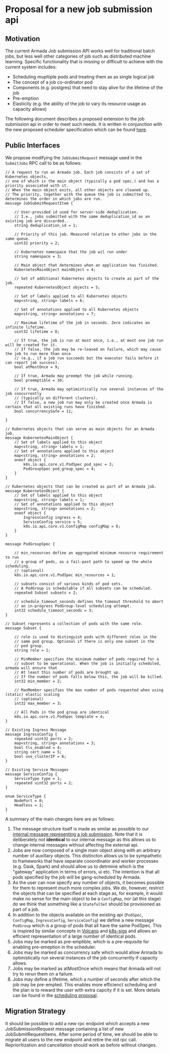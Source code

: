 # Proposal for a new job submission api

## Motivation
The current Armada Job submission API works well for traditional batch jobs, but less well other categories of job such as distributed machine learning.  Specific functionality that is missing or difficult to achieve with the current system includes:
* Scheduling mupltiple pods and treating them as as single logical job
* The concept of a job co-ordinator pod
* Components (e.g. postgres) that need to stay alive for the lifetime of the job
* Pre-emption
* Elasticity (e.g. the ability of the job to vary its resource usage as capacity allows)

The following document describes a proposed extension to the job submission api in order to meet such needs.  It is written in conjunction with the new proposed scheduler specification which can be found [here](https://github.com/G-Research/armada/pull/976/files).

## Public Interfaces

We propose modifying the `JobSubmitRequest` message used in the `SubmitJobs` RPC call to be as follows:
```
// A request to run an Armada job. Each job consists of a set of Kubernetes objects,
// one of which is the main object (typically a pod spec.) and has a priority associated with it.
// When the main object exits, all other objects are cleaned up.
// The priority, together with the queue the job is submitted to, determines the order in which jobs are run.
message JobSubmitRequestItem {

    // User-provided id used for server-side deduplication.
    // I.e., jobs submitted with the same deduplication_id as an existing job are discarded..
    string deduplication_id = 1;

    // Priority of this job. Measured relative to other jobs in the same queue.
    uint32 priority = 2;

    // Kubernetes namespace that the job wil run under
    string namespace = 3;

    // Main object that determines when an application has finished.
    KubernetesMainObject mainObject = 4;

    // Set of additional Kubernetes objects to create as part of the job.
    repeated KubernetesObject objects = 5;

    // Set of labels applied to all Kubernetes objects
    map<string, string> labels = 6;

    // Set of annotations applied to all Kubernetes objects
    map<string, string> annotations = 7;

    // Maximum lifetime of the job in seconds. Zero indicates an infinite lifetime.
    uint32 lifetime = 8;

    // If true, the job is run at most once, i.e., at most one job run will be created for it.
    // If false, the job may be re-leased on failure, which may cause the job to run more than once
    // (e.g., if a job run succeeds but the executor fails before it can report job success).
    bool atMostOnce = 9;

    // If true, Armada may preempt the job while running.
    bool preemptible = 10;

    // If true, Armada may optimistically run several instances of the job concurrently
    // (typically on different clusters).
    // If false, a new job run may only be created once Armada is certain that all existing runs have finished.
    bool concurrencySafe = 11;

}

// Kubernetes objects that can serve as main objects for an Armada job.
message KubernetesMainObject {
    // Set of labels applied to this object
    map<string, string> labels = 1;
    // Set of annotations applied to this object
    map<string, string> annotations = 2;
    oneof object {
        k8s.io.api.core.v1.PodSpec pod_spec = 3;
        PodGroupSpec pod_group_spec = 4;
    }
}

// Kubernetes objects that can be created as part of an Armada job.
message KubernetesObject {
    // Set of labels applied to this object
    map<string, string> labels = 1;
    // Set of annotations applied to this object
    map<string, string> annotations = 2;
    oneof object {
        IngressConfig ingress = 4;
        ServiceConfig service = 5;
        k8s.io.api.core.v1.ConfigMap configMap = 6;
    }
}

message PodGroupSpec {

	// min_resources define an aggregated minimum resource requirement to run
	// a group of pods, as a fail-past path to speed up the whole scheduling.
	// (optional)
	k8s.io.api.core.v1.PodSpec min_resources = 1;

	// subsets consist of various kinds of pod sets.
	// A PodGroup is schedulable if all subsets can be scheduled.
	repeated Subset subsets = 2;

	// schedule_timeout_seconds defines the timeout threshold to abort
	// an in-progress PodGroup-level scheduling attempt.
	int32 schedule_timeout_seconds = 3;
}

// Subset represents a collection of pods with the same role.
message Subset {

	// role is used to distinguish pods with different roles in the
	// same pod group. Optional if there is only one subset in the
	// pod group.
	string role = 1;

	// MinMember specifies the minimum number of pods required for a
	// subset to be operational. When the job is initially scheduled, armada will ensure that 
	// At least this number of pods are brought up.
	// If the number of pods falls below this, the job will be killed.
    int32 min_member = 2;
    
    // ManMember specifies the max number of pods requested when using (static) elastic scaling
    // (optional)
    int32 max_member = 3;
    
    // All Pods in the pod group are identical
    k8s.io.api.core.v1.PodSpec template = 4;
}

// Existing Ingress Message
message IngressConfig {
    repeated uint32 ports = 2;
    map<string, string> annotations = 3;
    bool tls_enabled = 4;
    string cert_name = 5;
    bool use_clusterIP = 6;
}

// Existing Service Messages
message ServiceConfig {
    ServiceType type = 1;
    repeated uint32 ports = 2;
}

enum ServiceType {
    NodePort = 0;
    Headless = 1;
}

```

A summary of the main changes here are as follows:

1. The message structure itself is made as similar as possible to our [internal message representing a job submission](https://github.com/G-Research/armada/blob/master/pkg/armadaevents/events.proto#L126).  Note that it is deliberately 
not **identical** to our internal message as this allows us to change internal messages without affecting the external api.
3. Jobs are now composed of a single main object along with an arbitrary number of auxillary objects.  This distincton allows us to be sympathetic to 
frameworks that have separate cooordinator and worker processes (e.g. Dask, Spark) and should allow us to detrmine which is the "gateway" application in
terms of errors, ui etc.  The intention is that all pods specified by the job will be gang-scheduled by Armada.  
4. As the user can now specify any number of objects, it becomes possible for them to represent much more complex jobs. We do, however, restrict the 
objects that can be specified at each stage as, for example, it would make no sense for the main object to be a `ConfigMap`, nor (at this stage) do we 
think that something like a `StatefulSet` should be provisioned as part of a job.
5. In addition to the objects available on the existing api (`PodSpec`, `ConfigMap`, `IngressConfig`, `ServiceConfig`) we define a new message `PodGroup` which is
a group of pods that all have the same PodSpec.  This is inspired by similar concepts in [Volcano](https://volcano.sh/en/docs/podgroup/) and [k8s-sigs](https://github.com/kubernetes-sigs/scheduler-plugins/blob/master/pkg/coscheduling/README.md)
and allows an efficient representation of a large number of identical pods.
6. Jobs may be marked as pre-emptible, which is a pre-requisite for enabling pre-emeption in the scheduler.
7. Jobs may be marked as concurrency safe which would allow Armada to optimistically run several instances of the job concurrently if capacity allows.
8. Jobs may be marked as atMostOnce which means that Armada will not try to rerun them on a failure.
9. Jobs may define a lifetime, which a number of seconds after which the job may be pre-empted.  This enables more efficienct scheduling and the plan is to reward the user 
with extra capcity if it is set.   More details can be found in the [scheduling proposal](https://github.com/G-Research/armada/pull/976/files).

## Migration Strategy
It should be possible to add a new rpc endpoint which accepts a new JobSubmissionRequest message containing a list of  new JobSubmitRequestItems. After some period of time, we should be able to  migrate all users to the new endpoint and retire the old rpc call. 
Reprioritization and cancellation should work as before without changes.
